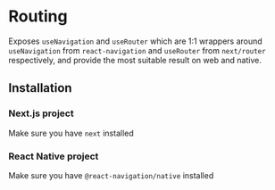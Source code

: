 # Routing

Exposes `useNavigation` and `useRouter` which are 1:1 wrappers around `useNavigation` from `react-navigation` and `useRouter` from `next/router` respectively, and provide the most suitable result on web and native.

## Installation

### Next.js project

Make sure you have `next` installed

### React Native project

Make sure you have `@react-navigation/native` installed
